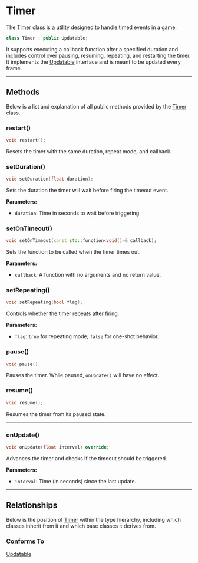 # Timer
The [Timer](Timer.md) class is a utility designed to handle 
timed events in a game. 

```c++
class Timer : public Updatable;
```

It supports executing a callback function after a specified
 duration and includes control over pausing, resuming, 
repeating, and restarting the timer. It implements the 
[Updatable](Updatable.md) interface and is meant to be 
updated every frame.

---

## Methods

Below is a list and explanation of all public methods
provided by the [Timer](Timer.md) class.

### restart()

```c++
void restart();
```

Resets the timer with the same duration, repeat mode, 
and callback.


### setDuration()

```c++
void setDuration(float duration);
```

Sets the duration the timer will wait before firing the timeout event.

**Parameters:**
- `duration`: Time in seconds to wait before triggering.


### setOnTimeout()

```c++
void setOnTimeout(const std::function<void()>& callback);
```

Sets the function to be called when the timer times out.

**Parameters:**
- `callback`: A function with no arguments and no return value.


### setRepeating()

```c++
void setRepeating(bool flag);
```

Controls whether the timer repeats after firing.

**Parameters:**
- `flag`: `true` for repeating mode; `false` for one-shot behavior.

### pause()

```c++
void pause();
```

Pauses the timer. While paused, `onUpdate()` will have no effect.

### resume()

```c++
void resume();
```

Resumes the timer from its paused state.

---

### onUpdate()

```c++
void onUpdate(float interval) override;
```

Advances the timer and checks if the timeout should be triggered.

**Parameters:**
- `interval`: Time (in seconds) since the last update.

---

## Relationships
Below is the position of [Timer](Timer.md)
within the type hierarchy, including which classes inherit
from it and which base classes it derives from.

### Conforms To
[Updatable](Updatable.md)